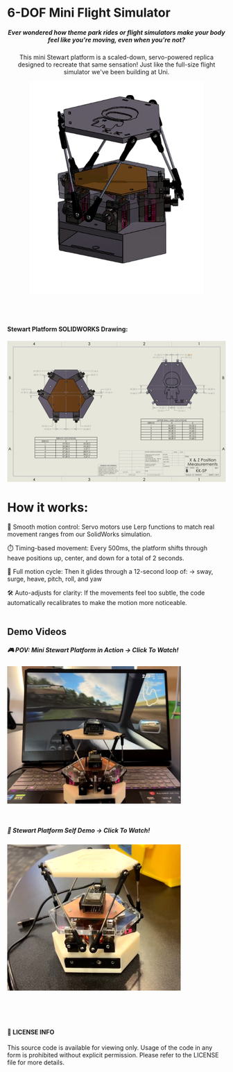 # 6-DOF Mini Flight Simulator
##### <p align="center"> Ever wondered how theme park rides or flight simulators make your body feel like you're moving, even when you're not?
</p>

  <p align="center"> This mini Stewart platform is a scaled-down, servo-powered replica designed to recreate that same sensation! Just like the full-size flight simulator we've been building at Uni.
  </p>


<div align="center">
  <img src="Images/SP-Body-Transparent-Photoroom.png" width="400" />
</div>  

<br><br>
#### Stewart Platform SOLIDWORKS Drawing:
<div align="left">
<img src="Images/Stewart Platform Drawing.png" width="600" />
</div>


# How it works:
🔁 Smooth motion control: Servo motors use Lerp functions to match real movement ranges from our SolidWorks simulation.

⏱️ Timing-based movement: Every 500ms, the platform shifts through heave positions up, center, and down for a total of 2 seconds.

🎯 Full motion cycle: Then it glides through a 12-second loop of:
→ sway, surge, heave, pitch, roll, and yaw

🛠️ Auto-adjusts for clarity: If the movements feel too subtle, the code automatically recalibrates to make the motion more noticeable.
<br><br>

## Demo Videos  

##### 🎮 POV: Mini Stewart Platform in Action -> Click To Watch!
<p align="left">
  <a href="https://youtu.be/SF3ZUqv63FA">
    <img src="Images/Car rides stewart.png" width="400" alt="Car Ride Demo"/>
  </a>
</p>

<br>

##### 🎥 Stewart Platform Self Demo -> Click To Watch!
<p align="left">
  <a href="https://youtu.be/Fm8VqOVstzQ">
    <img src="Images/stewart self.png" width="400" alt="Full-Cycle Demo"/>
  </a>
</p>

<br><br><br>
#### 📄 LICENSE INFO 
This source code is available for viewing only. Usage of the code in any form is prohibited without explicit permission. Please refer to the LICENSE file for more details.
